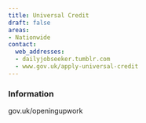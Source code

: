 ```yaml
---
title: Universal Credit
draft: false
areas:
- Nationwide
contact:
  web_addresses:
  - dailyjobseeker.tumblr.com
  - www.gov.uk/apply-universal-credit
---
```


### Information
gov.uk/openingupwork

